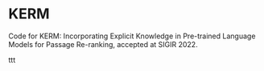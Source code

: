 # KERM

Code for KERM: Incorporating Explicit Knowledge in Pre-trained Language Models for Passage Re-ranking, accepted at SIGIR 2022.

ttt
